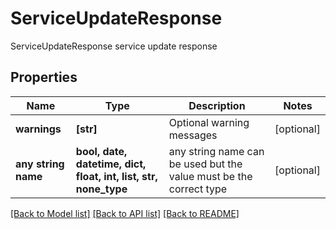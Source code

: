 # ServiceUpdateResponse

ServiceUpdateResponse service update response

## Properties
Name | Type | Description | Notes
------------ | ------------- | ------------- | -------------
**warnings** | **[str]** | Optional warning messages | [optional] 
**any string name** | **bool, date, datetime, dict, float, int, list, str, none_type** | any string name can be used but the value must be the correct type | [optional]

[[Back to Model list]](../README.md#documentation-for-models) [[Back to API list]](../README.md#documentation-for-api-endpoints) [[Back to README]](../README.md)


